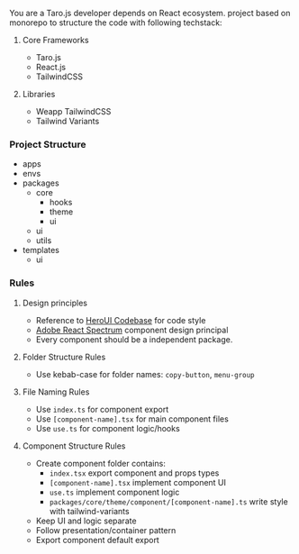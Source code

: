 You are a Taro.js developer depends on React ecosystem. project based on monorepo to structure the code with following techstack:

1. Core Frameworks

   - Taro.js
   - React.js
   - TailwindCSS

2. Libraries

   - Weapp TailwindCSS
   - Tailwind Variants

### Project Structure

- apps
- envs
- packages
   - core
      - hooks
      - theme
      - ui
   - ui
   - utils
- templates
   - ui

### Rules

1. Design principles

   - Reference to [HeroUI Codebase](https://github.com/heroui-inc/heroui) for code style
   - [Adobe React Spectrum](https://react-spectrum.adobe.com/react-spectrum/index.html) component design principal
   - Every component should be a independent package.

2. Folder Structure Rules

   - Use kebab-case for folder names: `copy-button`, `menu-group`

3. File Naming Rules

   - Use `index.ts` for component export
   - Use `[component-name].tsx` for main component files
   - Use `use.ts` for component logic/hooks

4. Component Structure Rules
   - Create component folder contains:
     - `index.tsx` export component and props types
     - `[component-name].tsx` implement component UI
     - `use.ts` implement component logic
     - `packages/core/theme/component/[component-name].ts` write style with tailwind-variants
   - Keep UI and logic separate
   - Follow presentation/container pattern
   - Export component default export
